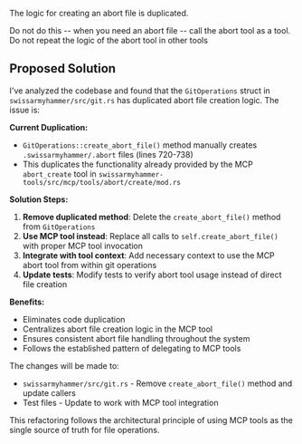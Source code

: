 The logic for creating an abort file is duplicated. 

Do not do this -- when you need an abort file -- call the abort tool as a tool. Do not repeat the logic of the abort tool in other tools
## Proposed Solution

I've analyzed the codebase and found that the `GitOperations` struct in `swissarmyhammer/src/git.rs` has duplicated abort file creation logic. The issue is:

**Current Duplication:**
- `GitOperations::create_abort_file()` method manually creates `.swissarmyhammer/.abort` files (lines 720-738)
- This duplicates the functionality already provided by the MCP `abort_create` tool in `swissarmyhammer-tools/src/mcp/tools/abort/create/mod.rs`

**Solution Steps:**
1. **Remove duplicated method**: Delete the `create_abort_file()` method from `GitOperations` 
2. **Use MCP tool instead**: Replace all calls to `self.create_abort_file()` with proper MCP tool invocation
3. **Integrate with tool context**: Add necessary context to use the MCP abort tool from within git operations
4. **Update tests**: Modify tests to verify abort tool usage instead of direct file creation

**Benefits:**
- Eliminates code duplication
- Centralizes abort file creation logic in the MCP tool
- Ensures consistent abort file handling throughout the system
- Follows the established pattern of delegating to MCP tools

The changes will be made to:
- `swissarmyhammer/src/git.rs` - Remove `create_abort_file()` method and update callers
- Test files - Update to work with MCP tool integration

This refactoring follows the architectural principle of using MCP tools as the single source of truth for file operations.